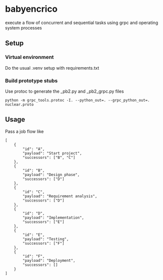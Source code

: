 # babyencrico
execute a flow of concurrent and sequential tasks using grpc and operating system processes

## Setup

### Virtual environment

Do the usual .venv setup with requirements.txt

### Build prototype stubs


Use protoc to generate the _pb2.py and _pb2_grpc.py files

```
python -m grpc_tools.protoc -I. --python_out=. --grpc_python_out=. nuclear.proto
```

## Usage

Pass a job flow like

```
[
    {
        "id": "A",
        "payload": "Start project",
        "successors": ["B", "C"]
    },
    {
        "id": "B",
        "payload": "Design phase",
        "successors": ["D"]
    },
    {
        "id": "C",
        "payload": "Requirement analysis",
        "successors": ["D"]
    },
    {
        "id": "D",
        "payload": "Implementation",
        "successors": ["E"]
    },
    {
        "id": "E",
        "payload": "Testing",
        "successors": ["F"]
    },
    {
        "id": "F",
        "payload": "Deployment",
        "successors": []
    }
]
```


